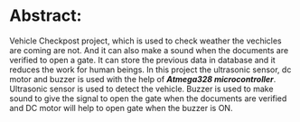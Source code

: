 <h1> Abstract: </h1>

Vehicle Checkpost project, which is used to check weather the vechicles are coming are not. And it can also make a sound when the documents are verified to open a gate. It can store the previous data in database and it reduces the work for human beings. In this project the ultrasonic sensor, dc motor and buzzer is used with the help of <i><b>Atmega328 microcontroller</b></i>. Ultrasonic sensor is used to detect the vehicle. Buzzer is used to make sound to give the signal to open the gate when the documents are verified and DC motor will help to open gate when the buzzer is ON.
